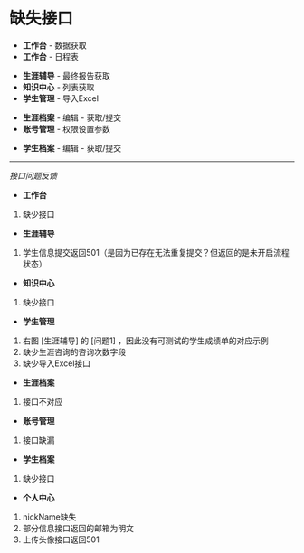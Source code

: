# 缺失接口

* **工作台**    -  数据获取
* **工作台**    -  日程表
<!-- * **生涯辅导**  -  基本信息填写 -->
<!-- * **生涯辅导**  -  成绩单上传 -->
* **生涯辅导**  -  最终报告获取
* **知识中心**  -  列表获取
* **学生管理**  -  导入Excel
<!-- * **学生管理**  -  编辑         -  获取/提交 -->
* **生涯档案**  -  编辑         -  获取/提交
* **账号管理**  -  权限设置参数
<!-- * **账号管理**  -  老师账号生成 -->
<!-- * **账号管理**  -  邀请码 -->
* **学生档案**  -  编辑         -  获取/提交
<!-- * **档案管理**  -  职业发展咨询  -  报告提交 -->
<!-- * **个人中心**  -  基本设置 -->
<!-- * **个人中心**  -  基本设置      -  头像上传 -->
<!-- * **个人中心**  -  账号设置      -  家长账号生成 -->


---
*接口问题反馈*

* **工作台**
1. 缺少接口

* **生涯辅导**
1. 学生信息提交返回501（是因为已存在无法重复提交？但返回的是未开启流程状态）

* **知识中心**
1. 缺少接口

* **学生管理**
1. 右图 [生涯辅导] 的 [问题1] ，因此没有可测试的学生成绩单的对应示例
2. 缺少生涯咨询的咨询次数字段
3. 缺少导入Excel接口

* **生涯档案**
1. 接口不对应

* **账号管理**
1. 接口缺漏

* **学生档案**
1. 缺少接口

* **个人中心**
1. nickName缺失
2. 部分信息接口返回的邮箱为明文
3. 上传头像接口返回501